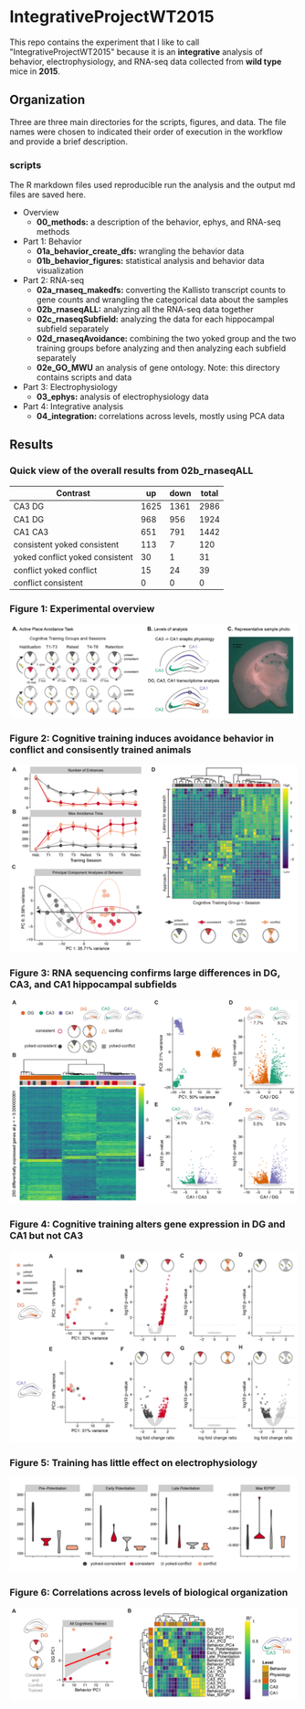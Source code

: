 # IntegrativeProjectWT2015

This repo contains the experiment that I like to call "IntegrativeProjectWT2015" because it is an **integrative** analysis of behavior, electrophysiology, and RNA-seq data collected from **wild type** mice in **2015**. 

## Organization

Three are three main directories for the scripts, figures, and data. The file names were chosen to indicated their order of execution in the workflow and provide a brief description.

### scripts
The R markdown files used reproducible run the analysis and the output md files are saved here. 

- Overview
	- **00_methods:** a description of the behavior, ephys, and RNA-seq methods 
- Part 1: Behavior	
	- **01a_behavior_create_dfs:** wrangling the behavior data
	- **01b_behavior_figures:** statistical analysis and behavior data visualization
- Part 2: RNA-seq
	- **02a_rnaseq_makedfs:** converting the Kallisto transcript counts to gene counts and wrangling the categorical data about the samples
	- **02b_rnaseqALL:** analyzing all the RNA-seq data together
	- **02c_rnaseqSubfield:** analyzing the data for each hippocampal subfield separately
	- **02d_rnaseqAvoidance:** combining the two yoked group and the two training groups before analyzing and then analyzing each subfield separately
	- **02e_GO_MWU** an analysis of gene ontology. Note: this directory contains scripts and data
- Part 3: Electrophysiology
	- **03_ephys:** analysis of electrophysiology data	
- Part 4: Integrative analysis
	- **04_integration:** correlations across levels, mostly using PCA data

## Results

### Quick view of the overall results from 02b_rnaseqALL

| Contrast | up | down | total |
| --- | --- | --- | --- |
CA3	DG | 1625 | 1361 | 2986
CA1	DG | 968 | 956 | 1924
CA1	CA3 | 651 | 791 | 1442
consistent	yoked consistent | 113 | 7 | 120
yoked conflict	yoked consistent | 30 | 1 | 31
conflict yoked conflict | 15 | 24 | 39
conflict consistent | 0 | 0 | 0

### Figure 1: Experimental overview 

<img src="./figures/figures-05.png" />

### Figure 2: Cognitive training induces avoidance behavior in conflict and consisently trained animals

<img src="./figures/figures-01.png" />

### Figure 3: RNA sequencing confirms large differences in DG, CA3, and CA1 hippocampal subfields  

<img src="./figures/figures-02.png" />

### Figure 4: Cognitive training alters gene expression in DG and CA1 but not CA3

<img src="./figures/figures2-01.png" />

### Figure 5: Training has little effect on electrophysiology

<img src="./figures/figures-04.png" />

### Figure 6: Correlations across levels of biological organization

<img src="./figures/figures-03.png" />

